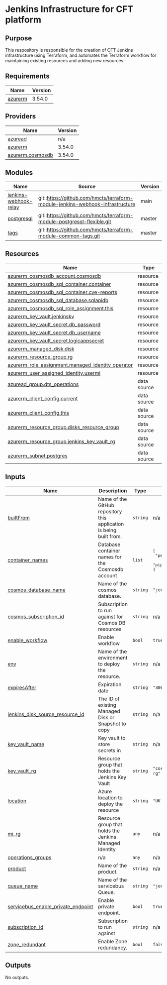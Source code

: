 # Jenkins Infrastructure for CFT platform

## Purpose
This respository is responsible for the creation of CFT Jenkins infrastructure using Terraform, and automates the Terraform workflow for maintaining existing resources and adding new resources.

<!-- BEGIN_TF_DOCS -->
## Requirements

| Name | Version |
|------|---------|
| <a name="requirement_azurerm"></a> [azurerm](#requirement\_azurerm) | 3.54.0 |

## Providers

| Name | Version |
|------|---------|
| <a name="provider_azuread"></a> [azuread](#provider\_azuread) | n/a |
| <a name="provider_azurerm"></a> [azurerm](#provider\_azurerm) | 3.54.0 |
| <a name="provider_azurerm.cosmosdb"></a> [azurerm.cosmosdb](#provider\_azurerm.cosmosdb) | 3.54.0 |

## Modules

| Name | Source | Version |
|------|--------|---------|
| <a name="module_jenkins-webhook-relay"></a> [jenkins-webhook-relay](#module\_jenkins-webhook-relay) | git::https://github.com/hmcts/terraform-module-jenkins-webhook-infrastructure | main |
| <a name="module_postgresql"></a> [postgresql](#module\_postgresql) | git::https://github.com/hmcts/terraform-module-postgresql-flexible.git | master |
| <a name="module_tags"></a> [tags](#module\_tags) | git::https://github.com/hmcts/terraform-module-common-tags.git | master |

## Resources

| Name | Type |
|------|------|
| [azurerm_cosmosdb_account.cosmosdb](https://registry.terraform.io/providers/hashicorp/azurerm/3.54.0/docs/resources/cosmosdb_account) | resource |
| [azurerm_cosmosdb_sql_container.container](https://registry.terraform.io/providers/hashicorp/azurerm/3.54.0/docs/resources/cosmosdb_sql_container) | resource |
| [azurerm_cosmosdb_sql_container.cve-reports](https://registry.terraform.io/providers/hashicorp/azurerm/3.54.0/docs/resources/cosmosdb_sql_container) | resource |
| [azurerm_cosmosdb_sql_database.sqlapidb](https://registry.terraform.io/providers/hashicorp/azurerm/3.54.0/docs/resources/cosmosdb_sql_database) | resource |
| [azurerm_cosmosdb_sql_role_assignment.this](https://registry.terraform.io/providers/hashicorp/azurerm/3.54.0/docs/resources/cosmosdb_sql_role_assignment) | resource |
| [azurerm_key_vault.jenkinskv](https://registry.terraform.io/providers/hashicorp/azurerm/3.54.0/docs/resources/key_vault) | resource |
| [azurerm_key_vault_secret.db_password](https://registry.terraform.io/providers/hashicorp/azurerm/3.54.0/docs/resources/key_vault_secret) | resource |
| [azurerm_key_vault_secret.db_username](https://registry.terraform.io/providers/hashicorp/azurerm/3.54.0/docs/resources/key_vault_secret) | resource |
| [azurerm_key_vault_secret.logicappsecret](https://registry.terraform.io/providers/hashicorp/azurerm/3.54.0/docs/resources/key_vault_secret) | resource |
| [azurerm_managed_disk.disk](https://registry.terraform.io/providers/hashicorp/azurerm/3.54.0/docs/resources/managed_disk) | resource |
| [azurerm_resource_group.rg](https://registry.terraform.io/providers/hashicorp/azurerm/3.54.0/docs/resources/resource_group) | resource |
| [azurerm_role_assignment.managed_identity_operator](https://registry.terraform.io/providers/hashicorp/azurerm/3.54.0/docs/resources/role_assignment) | resource |
| [azurerm_user_assigned_identity.usermi](https://registry.terraform.io/providers/hashicorp/azurerm/3.54.0/docs/resources/user_assigned_identity) | resource |
| [azuread_group.dts_operations](https://registry.terraform.io/providers/hashicorp/azuread/latest/docs/data-sources/group) | data source |
| [azurerm_client_config.current](https://registry.terraform.io/providers/hashicorp/azurerm/3.54.0/docs/data-sources/client_config) | data source |
| [azurerm_client_config.this](https://registry.terraform.io/providers/hashicorp/azurerm/3.54.0/docs/data-sources/client_config) | data source |
| [azurerm_resource_group.disks_resource_group](https://registry.terraform.io/providers/hashicorp/azurerm/3.54.0/docs/data-sources/resource_group) | data source |
| [azurerm_resource_group.jenkins_key_vault_rg](https://registry.terraform.io/providers/hashicorp/azurerm/3.54.0/docs/data-sources/resource_group) | data source |
| [azurerm_subnet.postgres](https://registry.terraform.io/providers/hashicorp/azurerm/3.54.0/docs/data-sources/subnet) | data source |

## Inputs

| Name | Description | Type | Default | Required |
|------|-------------|------|---------|:--------:|
| <a name="input_builtFrom"></a> [builtFrom](#input\_builtFrom) | Name of the GitHub repository this application is being built from. | `string` | n/a | yes |
| <a name="input_container_names"></a> [container\_names](#input\_container\_names) | Database container names for the Cosmosdb account | `list` | <pre>[<br>  "performance-metrics",<br>  "pipeline-metrics"<br>]</pre> | no |
| <a name="input_cosmos_database_name"></a> [cosmos\_database\_name](#input\_cosmos\_database\_name) | Name of the cosmos database. | `string` | `"jenkins"` | no |
| <a name="input_cosmos_subscription_id"></a> [cosmos\_subscription\_id](#input\_cosmos\_subscription\_id) | Subscription to run against for Cosmos DB resources | `string` | n/a | yes |
| <a name="input_enable_workflow"></a> [enable\_workflow](#input\_enable\_workflow) | Enable workflow | `bool` | `true` | no |
| <a name="input_env"></a> [env](#input\_env) | Name of the environment to deploy the resource. | `string` | n/a | yes |
| <a name="input_expiresAfter"></a> [expiresAfter](#input\_expiresAfter) | Expiration date | `string` | `"3000-01-01"` | no |
| <a name="input_jenkins_disk_source_resource_id"></a> [jenkins\_disk\_source\_resource\_id](#input\_jenkins\_disk\_source\_resource\_id) | The ID of existing Managed Disk or Snapshot to copy | `string` | n/a | yes |
| <a name="input_key_vault_name"></a> [key\_vault\_name](#input\_key\_vault\_name) | Key vault to store secrets in | `string` | n/a | yes |
| <a name="input_key_vault_rg"></a> [key\_vault\_rg](#input\_key\_vault\_rg) | Resource group that holds the Jenkins Key Vault | `string` | `"core-infra-intsvc-rg"` | no |
| <a name="input_location"></a> [location](#input\_location) | Azure location to deploy the resource | `string` | `"UK South"` | no |
| <a name="input_mi_rg"></a> [mi\_rg](#input\_mi\_rg) | Resource group that holds the Jenkins Managed Identity | `any` | n/a | yes |
| <a name="input_operations_groups"></a> [operations\_groups](#input\_operations\_groups) | n/a | `any` | n/a | yes |
| <a name="input_product"></a> [product](#input\_product) | Name of the product. | `string` | n/a | yes |
| <a name="input_queue_name"></a> [queue\_name](#input\_queue\_name) | Name of the servicebus Queue. | `string` | `"jenkins"` | no |
| <a name="input_servicebus_enable_private_endpoint"></a> [servicebus\_enable\_private\_endpoint](#input\_servicebus\_enable\_private\_endpoint) | Enable private endpoint. | `bool` | `true` | no |
| <a name="input_subscription_id"></a> [subscription\_id](#input\_subscription\_id) | Subscription to run against | `string` | n/a | yes |
| <a name="input_zone_redundant"></a> [zone\_redundant](#input\_zone\_redundant) | Enable Zone redundancy. | `bool` | `false` | no |

## Outputs

No outputs.
<!-- END_TF_DOCS -->
